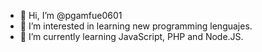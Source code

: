 - 👋 Hi, I’m @pgamfue0601
- 👀 I’m interested in learning new programming lenguajes.
- 🌱 I’m currently learning JavaScript, PHP and Node.JS.

<!---
pgamfue0601/pgamfue0601 is a ✨ special ✨ repository because its `README.md` (this file) appears on your GitHub profile.
You can click the Preview link to take a look at your changes.
--->
